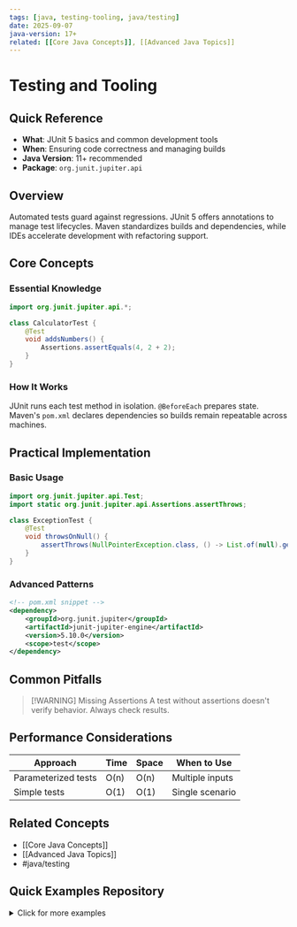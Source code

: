 ```yaml
---
tags: [java, testing-tooling, java/testing]
date: 2025-09-07
java-version: 17+
related: [[Core Java Concepts]], [[Advanced Java Topics]]
---
```


# Testing and Tooling

## Quick Reference
- **What**: JUnit 5 basics and common development tools
- **When**: Ensuring code correctness and managing builds
- **Java Version**: 11+ recommended
- **Package**: `org.junit.jupiter.api`

## Overview
Automated tests guard against regressions. JUnit 5 offers annotations to manage test lifecycles. Maven standardizes builds and dependencies, while IDEs accelerate development with refactoring support.

## Core Concepts

### Essential Knowledge
```java
import org.junit.jupiter.api.*;

class CalculatorTest {
    @Test
    void addsNumbers() {
        Assertions.assertEquals(4, 2 + 2);
    }
}
```

### How It Works
JUnit runs each test method in isolation. `@BeforeEach` prepares state. Maven's `pom.xml` declares dependencies so builds remain repeatable across machines.

## Practical Implementation

### Basic Usage
```java
import org.junit.jupiter.api.Test;
import static org.junit.jupiter.api.Assertions.assertThrows;

class ExceptionTest {
    @Test
    void throwsOnNull() {
        assertThrows(NullPointerException.class, () -> List.of(null).get(0));
    }
}
```

### Advanced Patterns
```xml
<!-- pom.xml snippet -->
<dependency>
    <groupId>org.junit.jupiter</groupId>
    <artifactId>junit-jupiter-engine</artifactId>
    <version>5.10.0</version>
    <scope>test</scope>
</dependency>
```

## Common Pitfalls
> [!WARNING] Missing Assertions
> A test without assertions doesn't verify behavior. Always check results.

## Performance Considerations
| Approach | Time | Space | When to Use |
|----------|------|-------|-------------|
| Parameterized tests | O(n) | O(n) | Multiple inputs |
| Simple tests | O(1) | O(1) | Single scenario |

## Related Concepts
- [[Core Java Concepts]]
- [[Advanced Java Topics]]
- #java/testing

## Quick Examples Repository
<details>
<summary>Click for more examples</summary>

```java
// Using Maven Surefire to run tests
defaults in most IDEs
```
</details>
